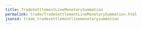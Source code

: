 ```yaml
---
title: TradeSettlementLineMonetarySummation
permalink: trade/TradeSettlementLineMonetarySummation.html
jsonid: trade_tradesettlementlinemonetarysummation
---
```

